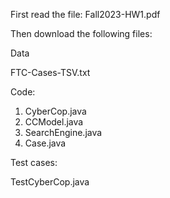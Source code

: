 First read the file: Fall2023-HW1.pdf  

Then download the following files:

Data

FTC-Cases-TSV.txt

Code:

1. CyberCop.java
2. CCModel.java
3. SearchEngine.java
4. Case.java

Test cases:

TestCyberCop.java
